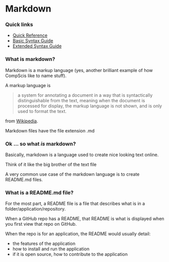 # Markdown

### Quick links

-   [Quick Reference](https://www.markdownguide.org/cheat-sheet/)
-   [Basic Syntax Guide](https://www.markdownguide.org/basic-syntax/)
-   [Extended Syntax Guide](https://www.markdownguide.org/extended-syntax/)

### What is markdown?

Markdown is a markup language (yes, another brilliant example of how CompScis like to name stuff).

A markup language is

> a system for annotating a document in a way that is syntactically distinguishable from the text, meaning when the document is processed for display, the markup language is not shown, and is only used to format the text.

from [Wikipedia](https://en.wikipedia.org/wiki/Markup_language).

Markdown files have the file extension .md

### Ok ... so what _is_ markdown?

Basically, markdown is a language used to create nice looking text online.

Think of it like the big brother of the text file

A very common use case of the markdown language is to create README.md files.

### What is a README.md file?

For the most part, a README file is a file that describes what is in a folder/application/repository.

When a GitHub repo has a README, that README is what is displayed when you first view that repo on GitHub.

When the repo is for an application, the README would usually detail:

-   the features of the application
-   how to install and run the application
-   if it is open source, how to contribute to the application
